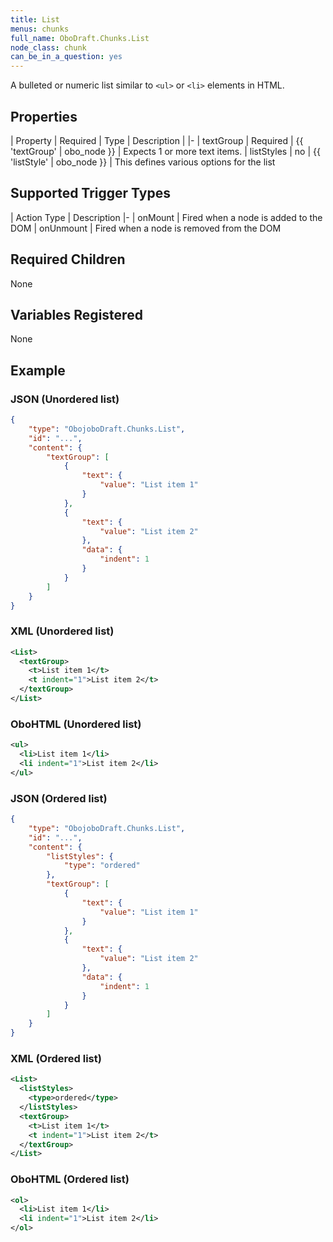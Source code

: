 ```yaml
---
title: List
menus: chunks
full_name: OboDraft.Chunks.List
node_class: chunk
can_be_in_a_question: yes
---
```

A bulleted or numeric list similar to `<ul>` or `<li>` elements in HTML.

## Properties

| Property | Required | Type | Description |
|-
| textGroup | Required | {{ 'textGroup' | obo_node }} | Expects 1 or more text items.
| listStyles | no | {{ 'listStyle' | obo_node }} | This defines various options for the list

## Supported Trigger Types

| Action Type | Description
|-
| onMount | Fired when a node is added to the DOM
| onUnmount | Fired when a node is removed from the DOM

## Required Children

None

## Variables Registered

None

## Example

### JSON (Unordered list)

```json
{
	"type": "ObojoboDraft.Chunks.List",
	"id": "...",
	"content": {
		"textGroup": [
			{
				"text": {
					"value": "List item 1"
				}
			},
			{
				"text": {
					"value": "List item 2"
				},
				"data": {
					"indent": 1
				}
			}
		]
	}
}
```

### XML (Unordered list)

```xml
<List>
  <textGroup>
    <t>List item 1</t>
    <t indent="1">List item 2</t>
  </textGroup>
</List>
```

### OboHTML (Unordered list)

```xml
<ul>
  <li>List item 1</li>
  <li indent="1">List item 2</li>
</ul>
```

### JSON (Ordered list)

```json
{
	"type": "ObojoboDraft.Chunks.List",
	"id": "...",
	"content": {
		"listStyles": {
			"type": "ordered"
		},
		"textGroup": [
			{
				"text": {
					"value": "List item 1"
				}
			},
			{
				"text": {
					"value": "List item 2"
				},
				"data": {
					"indent": 1
				}
			}
		]
	}
}
```

### XML (Ordered list)

```xml
<List>
  <listStyles>
    <type>ordered</type>
  </listStyles>
  <textGroup>
    <t>List item 1</t>
    <t indent="1">List item 2</t>
  </textGroup>
</List>
```

### OboHTML (Ordered list)

```xml
<ol>
  <li>List item 1</li>
  <li indent="1">List item 2</li>
</ol>
```
